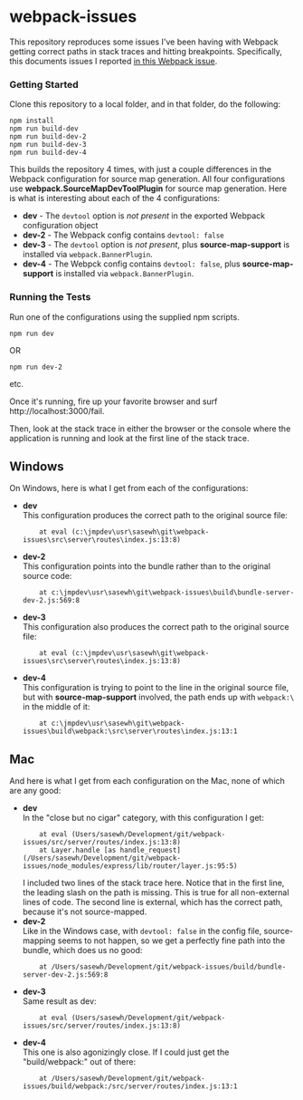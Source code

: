 # webpack-issues
This repository reproduces some issues I've been having with Webpack getting correct paths in stack traces and hitting breakpoints.
Specifically, this documents issues I reported [in this Webpack issue](https://github.com/webpack/webpack/issues/8764).
### Getting Started
Clone this repository to a local folder, and in that folder, do the following:
```
npm install
npm run build-dev
npm run build-dev-2
npm run build-dev-3
npm run build-dev-4
```
This builds the repository 4 times, with just a couple differences in the Webpack configuration for source map generation.
All four configurations use **webpack.SourceMapDevToolPlugin** for source map generation. Here is what is interesting about
each of the 4 configurations:

* **dev** - The `devtool` option is _not present_ in the exported Webpack configuration object
* **dev-2** - The Webpack config contains `devtool: false`
* **dev-3** - The `devtool` option is _not present_, plus **source-map-support** is installed via `webpack.BannerPlugin`.
* **dev-4** - The Webpck config contains `devtool: false`, plus **source-map-support** is installed via `webpack.BannerPlugin`.

### Running the Tests
Run one of the configurations using the supplied npm scripts.
```
npm run dev
```
OR
```
npm run dev-2
```
etc.

Once it's running, fire up your favorite browser and surf http://localhost:3000/fail.

Then, look at the stack trace in either the browser or the console where the application is running and look at the first line of the stack trace.

## Windows
On Windows, here is what I get from each of the configurations:
* **dev**  
  This configuration produces the correct path to the original source file:
  ```
      at eval (c:\jmpdev\usr\sasewh\git\webpack-issues\src\server\routes\index.js:13:8)
  ```
* **dev-2**  
  This configuration points into the bundle rather than to the original source code:
  ```
      at c:\jmpdev\usr\sasewh\git\webpack-issues\build\bundle-server-dev-2.js:569:8
  ```
* **dev-3**  
  This configuration also produces the correct path to the original source file:
  ```
      at eval (c:\jmpdev\usr\sasewh\git\webpack-issues\src\server\routes\index.js:13:8)
  ```
* **dev-4**  
  This configuration is trying to point to the line in the original source file, but with **source-map-support** involved, the path
  ends up with `webpack:\` in the middle of it:
  ```
      at c:\jmpdev\usr\sasewh\git\webpack-issues\build\webpack:\src\server\routes\index.js:13:1
  ```
  
## Mac
And here is what I get from each configuration on the Mac, none of which are any good:
* **dev**  
  In the "close but no cigar" category, with this configuration I get:
  ```
      at eval (Users/sasewh/Development/git/webpack-issues/src/server/routes/index.js:13:8)
      at Layer.handle [as handle_request] (/Users/sasewh/Development/git/webpack-issues/node_modules/express/lib/router/layer.js:95:5)
  ```
  I included two lines of the stack trace here.  Notice that in the first line, the leading slash on the path is missing.  This is true
  for all non-external lines of code.  The second line is external, which has the correct path, because it's not source-mapped.
* **dev-2**  
  Like in the Windows case, with `devtool: false` in the config file, source-mapping seems to not happen, so we get a perfectly fine path
  into the bundle, which does us no good:
  ```
      at /Users/sasewh/Development/git/webpack-issues/build/bundle-server-dev-2.js:569:8
  ```
* **dev-3**  
  Same result as dev:
  ```
      at eval (Users/sasewh/Development/git/webpack-issues/src/server/routes/index.js:13:8)
  ```
* **dev-4**  
  This one is also agonizingly close.  If I could just get the "build/webpack:" out of there:
  ```
      at /Users/sasewh/Development/git/webpack-issues/build/webpack:/src/server/routes/index.js:13:1
  ```
  


  

